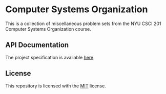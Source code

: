 # Computer Systems Organization
This is a collection of miscellaneous problem sets from the NYU CSCI 201 Computer Systems Organization course. 
## API Documentation
The project specification is available [here](project1.md).
## License
This repository is licensed with the [MIT](LICENSE.txt) license.
